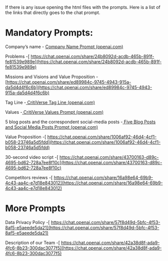 If there is any issue opening the html files with the prompts. Here is a list of the links that directly goes to the chat prompt.

# Mandatory Prompts:

Company’s name - [Company Name Prompt (openai.com)](https://chat.openai.com/share/5c563052-3c02-4b06-8cb0-788a1b25374b)

Problems -[ https://chat.openai.com/share/24b8092d-acdb-465b-891f-fe81539e989e](https://chat.openai.com/share/24b8092d-acdb-465b-891f-fe81539e989e)  

Missions and Visions and Value Proposition -[https://chat.openai.com/share/ed89984c-9745-4943-915a-da5d4d4f6c6b](https://chat.openai.com/share/ed89984c-9745-4943-915a-da5d4d4f6c6b)  

Tag Line -[ CritiVerse Tag Line (openai.com)](https://chat.openai.com/share/9c4cb8d5-01fc-4f5c-8cc7-b6cf91ffc84f)  

Values -[ CritiVerse Values Prompt (openai.com)](https://chat.openai.com/share/9d5def53-c0bb-43d4-96bf-89ac0c63dd63)

5 blog posts and the correspondent social-media posts -[ Five Blog Posts and Social Media Posts Prompt (openai.com)](https://chat.openai.com/share/c51146aa-416e-422a-b7b9-39b39bb1b22f)

Value Proposition -[ https://chat.openai.com/share/1006af92-46d4-4cf1-b058-23746a5d5fdd](https://chat.openai.com/share/1006af92-46d4-4cf1-b058-23746a5d5fdd)

30-second video script -[ https://chat.openai.com/share/43700163-d89c-4695-bd62-728a7ee8f10c](https://chat.openai.com/share/43700163-d89c-4695-bd62-728a7ee8f10c)

Competitors reviews  -[ https://chat.openai.com/share/16a98e64-69b9-4c43-aa4c-e7d18e843012](https://chat.openai.com/share/16a98e64-69b9-4c43-aa4c-e7d18e843012)


# More Prompts

Data Privacy Policy -[ https://chat.openai.com/share/57f8d49d-5bfc-4f53-8af5-e5aeede5da21](https://chat.openai.com/share/57f8d49d-5bfc-4f53-8af5-e5aeede5da21)

Description of our Team -[ https://chat.openai.com/share/42a38d8f-ada9-4fc6-8b23-300dac3077f5](https://chat.openai.com/share/42a38d8f-ada9-4fc6-8b23-300dac3077f5)
